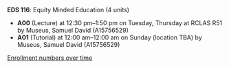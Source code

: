 **EDS 116**: Equity Minded Education (4 units)

- **A00** (Lecture) at 12:30 pm–1:50 pm on Tuesday, Thursday at RCLAS R51 by Museus, Samuel David (A15756529)
- **A01** (Tutorial) at 12:00 am–12:00 am on Sunday (location TBA) by Museus, Samuel David (A15756529)

[Enrollment numbers over time](./EDS116.tsv)
